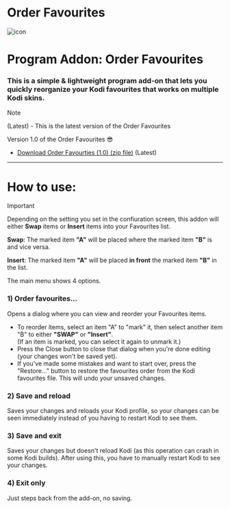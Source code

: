 # Order Favourites
![icon](https://github.com/M-Borsch/OrderFavourtites/blob/master/icon.png)  

# Program Addon: Order Favourites

### This is a simple & lightweight program add-on that lets you quickly reorganize your Kodi favourites that works on multiple Kodi skins.
> [!NOTE]
> (Latest) - This is the latest version of the Order Favourites

Version 1.0 of the Order Favourites :sunglasses:
-  <a href="https://github.com/M-Borsch/OrderFavourites/releases">Download Order Favourties (1.0) (zip file)</a> (Latest)
-------------------------------
# How to use:

> [!IMPORTANT]
> Depending on the setting you set in the confiuration screen, this addon will either **Swap** items or **Insert** items into your Favourites list.
>
> **Swap**:
>    The marked item **"A"** will be placed where the marked item **"B"** is and vice versa.
>
> **Insert**:
>    The marked item **"A"** will be placed **in front** the marked item **"B"** in the list.
> 
The main menu shows 4 options.

### 1) Order favourites...   
Opens a dialog where you can view and reorder your Favourites items.   
- To reorder items, select an item "A" to "mark" it, then select another item "B" to either **"SWAP"** or **"Insert"**.  
(If an item is marked, you can select it again to unmark it.)  
- Press the Close button to close that dialog when you're done editing (your changes won't be saved yet).  
- If you've made some mistakes and want to start over, press the "Restore..." button to restore the favourites order from the Kodi favourites file. This will undo your unsaved changes.
   
### 2) Save and reload
Saves your changes and reloads your Kodi profile, so your changes can be seen immediately instead of you having to restart Kodi to see them.
   
### 3) Save and exit
Saves your changes but doesn't reload Kodi (as this operation can crash in some Kodi builds). After using this, you have to manually restart Kodi to see your changes.

### 4) Exit only
Just steps back from the add-on, no saving.
